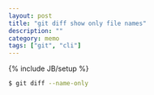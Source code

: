 ```yaml
---
layout: post
title: "git diff show only file names"
description: ""
category: memo
tags: ["git", "cli"]
---
```

{% include JB/setup %}

```bash
$ git diff --name-only
```
